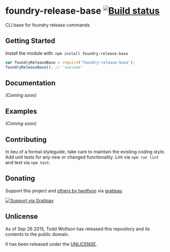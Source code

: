 # foundry-release-base [![Build status](https://travis-ci.org/twolfson/foundry-release-base.png?branch=master)](https://travis-ci.org/twolfson/foundry-release-base)

CLI base for foundry release commands

## Getting Started
Install the module with: `npm install foundry-release-base`

```js
var foundryReleaseBase = require('foundry-release-base');
foundryReleaseBase(); // 'awesome'
```

## Documentation
_(Coming soon)_

## Examples
_(Coming soon)_

## Contributing
In lieu of a formal styleguide, take care to maintain the existing coding style. Add unit tests for any new or changed functionality. Lint via `npm run lint` and test via `npm test`.

## Donating
Support this project and [others by twolfson][gratipay] via [gratipay][].

[![Support via Gratipay][gratipay-badge]][gratipay]

[gratipay-badge]: https://cdn.rawgit.com/gratipay/gratipay-badge/2.x.x/dist/gratipay.png
[gratipay]: https://www.gratipay.com/twolfson/

## Unlicense
As of Sep 26 2015, Todd Wolfson has released this repository and its contents to the public domain.

It has been released under the [UNLICENSE][].

[UNLICENSE]: UNLICENSE
